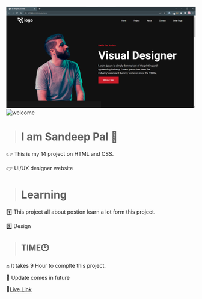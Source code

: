![thumbnail](./img/thumbnail.png)
![welcome](https://img.shields.io/badge/Hello-Welcome-brightgreen)

> # I am Sandeep Pal 🙏
👉 This is my 14 project on HTML and CSS.

👉 UI/UX designer website

> # Learning
1️⃣ This project all about postion learn a lot form 
this project.

2️⃣ Design 


> ## TIME🕑

🔛 It takes 9 Hour to complte this project.



🔁 Update comes in future 


🔗[Live Link]([https://62e2ee3b910eb207042cba3e--rococo-bombolone-1ca6c6.netlify.app/](https://ubiquitous-kelpie-fefec3.netlify.app/))
